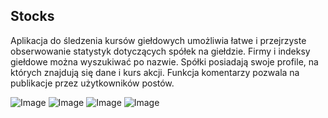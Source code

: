 ## Stocks

Aplikacja do śledzenia kursów giełdowych umożliwia łatwe i przejrzyste obserwowanie statystyk dotyczących spółek na giełdzie. Firmy i indeksy giełdowe można wyszukiwać po nazwie. Spółki posiadają swoje profile, na których znajdują się dane i kurs akcji. Funkcja komentarzy pozwala na publikacje przez użytkowników postów.

![Image](https://i.imgur.com/HYF0qCL.png)
![Image](https://i.imgur.com/OJoJnKx.png)
![Image](https://i.imgur.com/vLkqUnn.png)
![Image](https://i.imgur.com/KuEUcT9.png)
